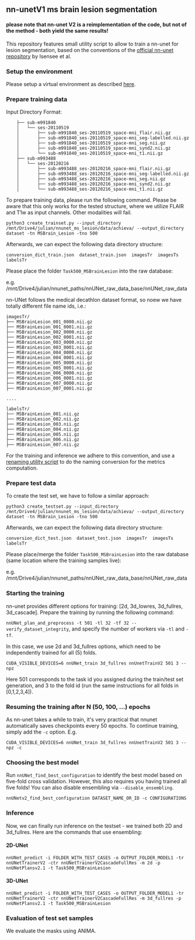 ## nn-unetV1 ms brain lesion segmentation
#### please note that nn-unet V2 is a reimplementation of the code, but not of the method - both yield the same results!

This repository features small utility script to allow to train a nn-unet for lesion segmentation,
based on the conventions of the [official nn-unet repository](https://github.com/MIC-DKFZ/nnUNet#run-inference) by Isensee et al.


### Setup the environment

Please setup a virtual environment as described [here](https://github.com/MIC-DKFZ/nnUNet#installation).

### Prepare training data

Input Directory Format:

```
    ├── sub-m991840
    │   └── ses-20110519
    │       ├── sub-m991840_ses-20110519_space-mni_flair.nii.gz
    │       ├── sub-m991840_ses-20110519_space-mni_seg-labelled.nii.gz
    │       ├── sub-m991840_ses-20110519_space-mni_seg.nii.gz
    │       ├── sub-m991840_ses-20110519_space-mni_synd2.nii.gz
    │       └── sub-m991840_ses-20110519_space-mni_t1.nii.gz
    ├── sub-m993488
    │   └── ses-20120216
    │       ├── sub-m993488_ses-20120216_space-mni_flair.nii.gz
    │       ├── sub-m993488_ses-20120216_space-mni_seg-labelled.nii.gz
    │       ├── sub-m993488_ses-20120216_space-mni_seg.nii.gz
    │       ├── sub-m993488_ses-20120216_space-mni_synd2.nii.gz
    │       └── sub-m993488_ses-20120216_space-mni_t1.nii.gz
```


To prepare training data, please run the following command. Please be aware that this only works for the tested structure,
where we utilize FLAIR and T1w as input channels. Other modalities will fail.

```
python3 create_trainset.py --input_directory /mnt/Drive4/julian/nnunet_ms_lesion/data/achieva/ --output_directory dataset -tn MSBrain_Lesion -tno 500
```
Afterwards, we can expect the following data directory structure:

```
conversion_dict_train.json  dataset_train.json  imagesTr  imagesTs  labelsTr
```

Please place the folder `Task500_MSBrainLesion` into the raw database:

e.g. /mnt/Drive4/julian/nnunet_paths/nnUNet_raw_data_base/nnUNet_raw_data

nn-UNet follows the medical decathlon dataset format, so noew we have totally different file name ids, i.e.:

```
imagesTr/
├── MSBrainLesion_001_0000.nii.gz
├── MSBrainLesion_001_0001.nii.gz
├── MSBrainLesion_002_0000.nii.gz
├── MSBrainLesion_002_0001.nii.gz
├── MSBrainLesion_003_0000.nii.gz
├── MSBrainLesion_003_0001.nii.gz
├── MSBrainLesion_004_0000.nii.gz
├── MSBrainLesion_004_0001.nii.gz
├── MSBrainLesion_005_0000.nii.gz
├── MSBrainLesion_005_0001.nii.gz
├── MSBrainLesion_006_0000.nii.gz
├── MSBrainLesion_006_0001.nii.gz
├── MSBrainLesion_007_0000.nii.gz
├── MSBrainLesion_007_0001.nii.gz

....

labelsTr/
├── MSBrainLesion_001.nii.gz
├── MSBrainLesion_002.nii.gz
├── MSBrainLesion_003.nii.gz
├── MSBrainLesion_004.nii.gz
├── MSBrainLesion_005.nii.gz
├── MSBrainLesion_006.nii.gz
├── MSBrainLesion_007.nii.gz

```

For the training and inference we adhere to this convention, and use a [renaming utility script](rename.py) to do the naming conversion for the metrics computation.

### Prepare test data

To create the test set, we have to follow a similar approach:

```
python3 create_testset.py --input_directory /mnt/Drive4/julian/nnunet_ms_lesion/data/achieva/ --output_directory dataset -tn MSBrain_Lesion -tno 500
```

Afterwards, we can expect the following data directory structure:

```
conversion_dict_test.json  dataset_test.json  imagesTr  imagesTs  labelsTr
```

Please place/merge the folder `Task500_MSBrainLesion` into the raw database (same location where the training samples live):

e.g. /mnt/Drive4/julian/nnunet_paths/nnUNet_raw_data_base/nnUNet_raw_data


### Starting the training

nn-unet provides different options for training: [2d, 3d_lowres, 3d_fullres, 3d_cascade]. Prepare the training by running the following command:

`nnUNet_plan_and_preprocess -t 501 -tl 32 -tf 32 --verify_dataset_integrity`, and specify the number of workers via `-tl` and `-tf`.

In this case, we use 2d and 3d_fullres options, which need to be independently trained for all (5) folds.

`
CUDA_VISIBLE_DEVICES=6 nnUNet_train 3d_fullres nnUnetTrainV2 501 3 --npz
`

Here 501 corresponds to the task id you assigned during the train/test set generation, and 3 to the fold id (run the same instructions for all folds in [0,1,2,3,4]).

### Resuming the training after N (50, 100, ...) epochs

As nn-unet takes a while to train, it's very practical that nnunet automatically saves checkpoints every 50 epochs. To continue training, simply add the `-c` option. E.g.

`CUDA_VISIBLE_DEVICES=6 nnUNet_train 3d_fullres nnUnetTrainV2 501 3 --npz -c`

### Choosing the best model

Run `nnUNet_find_best_configuration` to identify the best model based on five-fold cross validation. However, this also requires you having trained all five folds! You can also disable ensembling via `--disable_ensembling`.

```
nnUNetv2_find_best_configuration DATASET_NAME_OR_ID -c CONFIGURATIONS 
```

### Inference

Now, we can finally run inference on the testset - we trained both 2D and 3d_fullres. Here are the commands that use ensembling:

#### 2D-UNet

```
nnUNet_predict -i FOLDER_WITH_TEST_CASES -o OUTPUT_FOLDER_MODEL1 -tr nnUNetTrainerV2 -ctr nnUNetTrainerV2CascadeFullRes -m 2d -p nnUNetPlansv2.1 -t Task500_MSBrainLesion
```

#### 3D-UNet

```
nnUNet_predict -i FOLDER_WITH_TEST_CASES -o OUTPUT_FOLDER_MODEL1 -tr nnUNetTrainerV2 -ctr nnUNetTrainerV2CascadeFullRes -m 3d_fullres -p nnUNetPlansv2.1 -t Task500_MSBrainLesion
```

### Evaluation of test set samples

We evaluate the masks using ANIMA.
